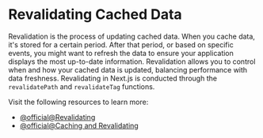 # Revalidating Cached Data

Revalidation is the process of updating cached data. When you cache data, it's stored for a certain period. After that period, or based on specific events, you might want to refresh the data to ensure your application displays the most up-to-date information. Revalidation allows you to control when and how your cached data is updated, balancing performance with data freshness. Revalidating in Next.js is conducted through the `revalidatePath` and `revalidateTag` functions.

Visit the following resources to learn more:

- [@official@Revalidating](https://nextjs.org/docs/app/guides/caching#revalidating-1)
- [@official@Caching and Revalidating](https://nextjs.org/docs/app/getting-started/caching-and-revalidating#revalidatetag)